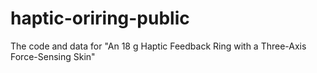 # haptic-oriring-public
 The code and data for "An 18 g Haptic Feedback Ring with a Three-Axis Force-Sensing Skin"

